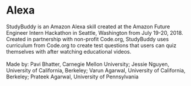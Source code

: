 # Alexa
StudyBuddy is an Amazon Alexa skill created at the Amazon Future Engineer Intern Hackathon in Seattle, Washington from July 19-20, 2018. Created in partnership with non-profit Code.org, StudyBuddy uses curriculum from Code.org to create test questions that users can quiz themselves with after watching educational videos.<br><br>
Made by: Pavi Bhatter, Carnegie Mellon University; Jessie Nguyen, University of California, Berkeley; Varun Agarwal, University of California, Berkeley; Prateek Agarwal, University of Pennsylvania


